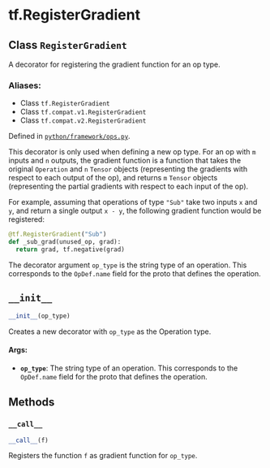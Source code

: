 <div itemscope itemtype="http://developers.google.com/ReferenceObject">
<meta itemprop="name" content="tf.RegisterGradient" />
<meta itemprop="path" content="Stable" />
<meta itemprop="property" content="__call__"/>
<meta itemprop="property" content="__init__"/>
</div>

# tf.RegisterGradient

## Class `RegisterGradient`

A decorator for registering the gradient function for an op type.



### Aliases:

* Class `tf.RegisterGradient`
* Class `tf.compat.v1.RegisterGradient`
* Class `tf.compat.v2.RegisterGradient`



Defined in [`python/framework/ops.py`](/code/stable/tensorflow/python/framework/ops.py).

<!-- Placeholder for "Used in" -->

This decorator is only used when defining a new op type. For an op
with `m` inputs and `n` outputs, the gradient function is a function
that takes the original `Operation` and `n` `Tensor` objects
(representing the gradients with respect to each output of the op),
and returns `m` `Tensor` objects (representing the partial gradients
with respect to each input of the op).

For example, assuming that operations of type `"Sub"` take two
inputs `x` and `y`, and return a single output `x - y`, the
following gradient function would be registered:

```python
@tf.RegisterGradient("Sub")
def _sub_grad(unused_op, grad):
  return grad, tf.negative(grad)
```

The decorator argument `op_type` is the string type of an
operation. This corresponds to the `OpDef.name` field for the proto
that defines the operation.

<h2 id="__init__"><code>__init__</code></h2>

``` python
__init__(op_type)
```

Creates a new decorator with `op_type` as the Operation type.


#### Args:


* <b>`op_type`</b>: The string type of an operation. This corresponds to the
  `OpDef.name` field for the proto that defines the operation.



## Methods

<h3 id="__call__"><code>__call__</code></h3>

``` python
__call__(f)
```

Registers the function `f` as gradient function for `op_type`.




